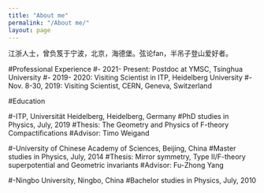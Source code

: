 ```yaml
---
title: "About me"
permalink: "/About me/"
layout: page
---
```


江浙人士，曾负笈于宁波，北京，海德堡。弦论fan，半吊子登山爱好者。


#Professional Experience
#- 2021- Present: Postdoc at YMSC, Tsinghua University
#- 2019- 2020: Visiting Scientist in ITP, Heidelberg University 
#- Nov. 8-30, 2019: Visiting Scientist, CERN, Geneva, Switzerland


#Education

#-ITP, Universität Heidelberg, Heidelberg, Germany
#PhD studies in Physics, July, 2019
#Thesis: The Geometry and Physics of F-theory Compactifications
#Advisor: Timo Weigand

#-University of Chinese Academy of Sciences, Beijing, China
#Master studies in Physics, July, 2014
#Thesis: Mirror symmetry, Type II/F-theory superpotential and Geometric invariants
#Advisor: Fu-Zhong Yang


#-Ningbo University, Ningbo, China 
#Bachelor studies in Physics, July, 2010

